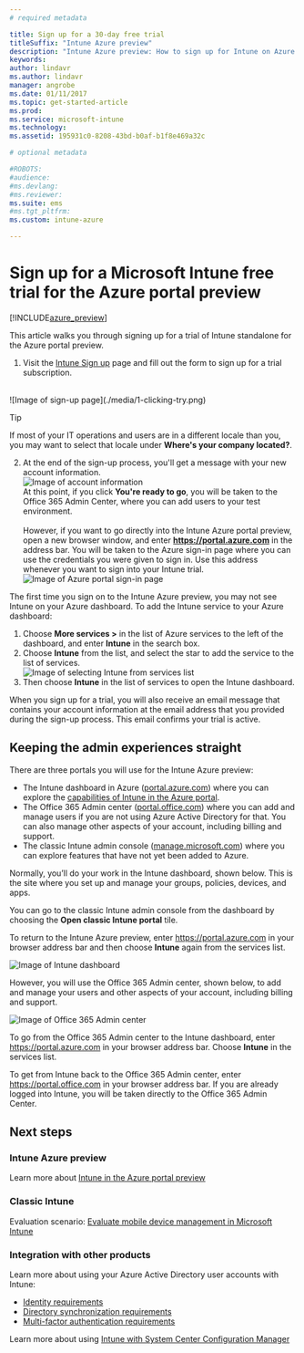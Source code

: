```yaml
---
# required metadata

title: Sign up for a 30-day free trialtitleSuffix: "Intune Azure preview"
description: "Intune Azure preview: How to sign up for Intune on Azure."
keywords:
author: lindavr
ms.author: lindavr
manager: angrobe
ms.date: 01/11/2017
ms.topic: get-started-article
ms.prod:
ms.service: microsoft-intune
ms.technology:
ms.assetid: 195931c0-8208-43bd-b0af-b1f8e469a32c

# optional metadata

#ROBOTS:
#audience:
#ms.devlang:
#ms.reviewer:
ms.suite: ems
#ms.tgt_pltfrm:
ms.custom: intune-azure

---
```


# Sign up for a Microsoft Intune free trial for the Azure portal preview

[!INCLUDE[azure_preview](../includes/azure_preview.md)]

This article walks you through signing up for a trial of Intune standalone for the Azure portal preview. <!---and prepares your trial with some users so that you can then follow the associated evaluation guide to see how Intune manages mobile devices. ---> <!---or app data when devices are not enrolled in Intune.--->

<!--- ## Assumptions
This sign-up article and the evaluation guide assume you are using the trial for evaluation purposes only and intend to start with a clean environment when you subscribe.

To make it easy for you to get started with the trial, we are setting up a very simple environment that uses only Intune and assumes it will be your sole method of managing devices (known as the mobile device management authority). However, throughout the guide we will point you to deeper technical content if you want to explore farther.

You can do everything in the trial version that you can do in a subscription version; the only difference is you are limited to 100 user accounts in the trial.--->

<!--- ## Sign up for your trial--->
1. Visit the [Intune Sign up](https://portal.office.com/Signup/Signup.aspx?OfferId=40BE278A-DFD1-470a-9EF7-9F2596EA7FF9&dl=INTUNE_A&ali=1#0%20) page and fill out the form to sign up for a trial subscription.

 <!--- If you have a work or school account and want to use that for your Intune trial, follow [these sign-in instructions](https://docs.microsoft.com/en-us/intune/get-started/start-with-a-paid-subscription-to-microsoft-intune-step-1) instead. However, this article assumes that you are not using such an account.---><br/> ![Image of sign-up page](./media/1-clicking-try.png)

 > [!TIP]
> If most of your IT operations and users are in a different locale than you, you may want to select that locale under **Where's your company located?**.

2. At the end of the sign-up process, you'll get a message with your new account information. <br/> ![Image of account  information](./media/2-end-of-sign-up-process.png) <br/>At this point, if you click **You're ready to go**, you will be taken to the Office 365 Admin Center, where you can add users to your test environment. <br/><br/>However, if you want to go directly into the Intune Azure portal preview, open a new browser window, and enter **https://portal.azure.com** in the address bar. You will be taken to the Azure sign-in page where you can use the credentials you were given to sign in. Use this address whenever you want to sign into your Intune trial. <br/> ![Image of Azure portal sign-in page](./media/azure-portal-signin.png)

The first time you sign on to the Intune Azure preview, you may not see Intune on your Azure dashboard. To add the Intune service to your Azure dashboard:
1. Choose **More services >** in the list of Azure services to the left of the dashboard, and enter **Intune** in the search box.
2. Choose **Intune** from the list, and select the star to add the service to the list of services.<br/> ![Image of selecting Intune from services list](./media/azure-add-intune1.png)
3. Then choose **Intune** in the list of services to open the Intune dashboard.

When you sign up for a trial, you will also receive an email message that contains your account information at the email address that you provided during the sign-up process. This email confirms your trial is active.


<!--- ## Add users
Before you leave the Office 365 Admin center for Intune, you need to add some users to your trial account.

In the Office 365 Admin center, you can add users individually or in bulk by uploading a .csv file. We will do both to set up your trial. However, in your production environment, you will probably want to take advantage of your Azure Active Directory user accounts, which you can learn more about in our [Getting Started guide](https://docs.microsoft.com/en-us/intune/get-started/start-with-a-paid-subscription-to-microsoft-intune-step-3) and in the [Next steps](#Next-steps) section of this article.

### Add an individual user
1. Choose either of the options to add a use to open a form that allows you to create a user. Only the items starred with an asterisk (\*) are required.
![Image of add user button options](./media/sign-up/add-user.png)


2.  When you add the user, the final step will be to send the user an email with their temporary Intune password. For the purposes of this evaluation, use your own work email address so you will receive the log-on information and see the email your users will get. You can then use these user identities to enroll test devices.<br/>

 ![Image of add user final step](./media/sign-up/new-user-2.png)

3. If you want to assign a user an admin role after you create it, you can edit the role in the Office 365 Admin center by selecting the user name from your list of users, and then choosing **Edit** in the Role line to see the list of user roles you can select from and assign to that user.

 ![Image of user  role options](./media/sign-up/change-user-role.png)

### Import multiple users
1. You will find the wizard for importing multiple users in the **More** list.

 ![Image of option to add multiple users](./media/sign-up/add-multiple-users.png)

2. To help you set up your .csv file correctly, you can download a template file to populate with your user data. Download the .csv file that contains headers and sample user information to see exactly the kind of data is needed for each field.

 ![Image of first step in bulk enrollment wizard](./media/sign-up/bulk-enroll-step-1.png)


3. After you’ve created and saved your .csv file, choose **Browse** to select the file. Verify, and choose **Next**. Your users will be uploaded and added to your list of active users.

> [!NOTE]
> Your users won't show up in Intune until they've enrolled a device to be managed.

Now it’s time to head over to Intune to start managing your users, their devices, and their apps.--->

## Keeping the admin experiences straight
<!---### Classic Intune
There are two portals you will use for classic Intune:
- The Office 365 Admin center ([portal.office.com](https://portal.office.com))
- The Intune administration console ([manage.microsoft.com](https://manage.microsoft.com))

Normally, you’ll do your work in the Intune administration console, shown below. This is the site where you set up and manage your groups, policies, devices, and apps.

![Image of Intune administration console](./media/sign-up/intune-admin-console.png)

However, you will use the Office 365 Admin center, shown below, to add and manage your users and other aspects of your account, including billing and support.

![Image of Office 365 Admin center](./media/sign-up/office-admin-center.png)

You can navigate from the Office 365 Admin center to the Intune admin console. The admin centers are under the last item in the left navigation pane. Choose **Intune** to open the Intune admin console in a new tab.

![Image of link to Intune administration console](./media/sign-up/link-to-intune.png)

To get from Intune back to the Office 365 Admin center, choose the **Add Users** task on the Groups Overview page.

![Image of link back to Office 365  Admin center](./media/sign-up/task-add-users.png)--->

<!---### Intune Azure preview--->
There are three portals you will use for the Intune Azure preview:
- The Intune dashboard in Azure ([portal.azure.com](https://portal.azure.com)) where you can explore the [capabilities of Intune in the Azure portal](what-is-microsoft-intune.md).
- The Office 365 Admin center ([portal.office.com](https://portal.office.com)) where you can add and manage users if you are not using Azure Active Directory for that. You can also manage other aspects of your account, including billing and support.
- The classic Intune admin console ([manage.microsoft.com](https://manage.microsoft.com)) where you can explore features that have not yet been added to Azure.

Normally, you’ll do your work in the Intune dashboard, shown below. This is the site where you set up and manage your groups, policies, devices, and apps.

You can go to the classic Intune admin console from the dashboard by choosing the **Open classic Intune portal** tile.

To return to the Intune Azure preview, enter https://portal.azure.com in your browser address bar and then choose **Intune** again from the services list.

 ![Image of Intune dashboard](./media/intune-azure-dashboard.png)


However, you will use the Office 365 Admin center, shown below, to add and manage your users and other aspects of your account, including billing and support.

![Image of Office 365 Admin center](./media/office-admin-center.png)

To go from the Office 365 Admin center to the Intune dashboard, enter https://portal.azure.com in your browser address bar. Choose **Intune** in the services list.

To get from Intune back to the Office 365 Admin center, enter https://portal.office.com in your browser address bar. If you are already logged into Intune, you will be taken directly to the Office 365 Admin Center.

## Next steps

### Intune Azure preview
Learn more about [Intune in the Azure portal preview](what-is-microsoft-intune.md)
### Classic Intune
Evaluation scenario: [Evaluate mobile device management in Microsoft Intune](https://docs.microsoft.com/intune/understand-explore/mobile-device-management-trial-guide-microsoft-intune)

### Integration with other products
Learn more about using your Azure Active Directory user accounts with Intune:
- [Identity requirements](https://docs.microsoft.com/en-us/active-directory/active-directory-hybrid-identity-design-considerations-overview#design-considerations-overview)
- [Directory synchronization requirements](https://docs.microsoft.com/en-us/active-directory/active-directory-hybrid-identity-design-considerations-directory-sync-requirements)
- [Multi-factor authentication requirements](https://docs.microsoft.com/en-us/active-directory/active-directory-hybrid-identity-design-considerations-multifactor-auth-requirements)

Learn more about using [Intune with System Center Configuration Manager](https://docs.microsoft.com/en-us/sccm/mdm/understand/hybrid-mobile-device-management)
